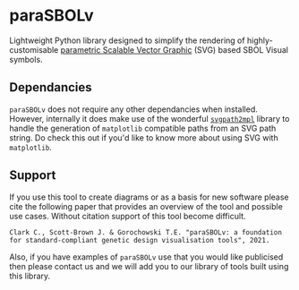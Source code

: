 # paraSBOLv

Lightweight Python library designed to simplify the rendering of highly-customisable [parametric Scalable Vector Graphic](http://parametric-svg.js.org) (SVG) based SBOL Visual symbols.

## Dependancies

`paraSBOLv` does not require any other dependancies when installed. However, internally it does make use of the wonderful [`svgpath2mpl`](https://github.com/nvictus/svgpath2mpl) library to handle the generation of `matplotlib` compatible paths from an SVG path string. Do check this out if you'd like to know more about using SVG with `matplotlib`.

## Support

If you use this tool to create diagrams or as a basis for new software please cite the following paper that provides an overview of the tool and possible use cases. Without citation support of this tool become difficult.

```Clark C., Scott-Brown J. & Gorochowski T.E. "paraSBOLv: a foundation for standard-compliant genetic design visualisation tools", 2021.```

Also, if you have examples of `paraSBOLv` use that you would like publicised then please contact us and we will add you to our library of tools built using this library.
